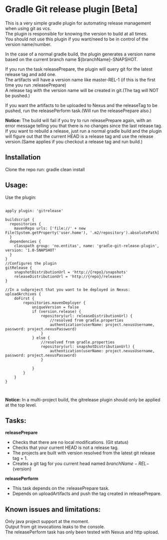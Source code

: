 Gradle Git release plugin [Beta]
================================
This is a very simple gradle plugin for automating release management when using git as vcs.  
The plugin is responsible for knowing the version to build at all times.  
You should not use this plugin if you want/need to be in control of the version name/number.  

In the case of a normal gradle build, the plugin generates a version name based on the current branch name ${branchName}-SNAPSHOT.

If you run the task releasePrepare, the plugin will query git for the latest release tag and add one.  
The artifacts will have a version name like master-REL-1 (if this is the first time you run :releasePrepare)  
A release tag with the version name will be created in git.(The tag will NOT be pushed.)

If you want the artifacts to be uploaded to Nexus and the releaseTag to be pushed, run the releasePerform task.(Will run the releasePrepare also.)

**Notice:** The build will fail if you try to run releasePrepare again, with an error message telling you that there is no changes since the last release tag.  
If you want to rebuild a release, just run a normal gradle build and the plugin will figure out that the current HEAD is a release tag and use the release version.(Same applies if you checkout a release tag and run build.)

Installation 
------------
Clone the repo
run: gradle clean install 

Usage:
------

Use the plugin:

<pre><code>
apply plugin: 'gitrelease'

buildscript {
  repositories {
    mavenRepo urls: ['file://' + new File(System.getProperty('user.home'), '.m2/repository').absolutePath]
  }
  dependencies {
    classpath group: 'no.entitas', name: 'gradle-git-release-plugin', version: '1.0-SNAPSHOT'
  }
}
//Configures the plugin 
gitRelease {
    snapshotDistributionUrl = 'http://{repo}/snapshots'
    releaseDistributionUrl = 'http://{repo}/releases'
}

//In a subproject that you want to be deployed in Nexus:
uploadArchives {
    doFirst {
        repositories.mavenDeployer {
            uniqueVersion = false
            if (version.release) {
                repository(url: releaseDistributionUrl) {
					//resolved from gradle.properties
                    authentication(userName: project.nexusUsername, password: project.nexusPassword)
                }
            } else {
				//resolved from gradle.properties
                repository(url: snapshotDistributionUrl) {
                    authentication(userName: project.nexusUsername, password: project.nexusPassword)
                }

            }
        }
    }
}

	
</code></pre>
	
**Notice:** In a multi-project build, the gitrelease plugin should only be applied at the top level. 

Tasks:
------  
**releasePrepare**  
* Checks that there are no local modifications. (Git status)  
* Checks that your current HEAD is not a release tag.  
* The projects are built with version resolved from the latest git release tag + 1.  
* Creates a git tag for you current head named ${branchName}-REL-${version}  

**releasePerform**  
* This task depends on the :releasePrepare task. 
* Depends on uploadArtifacts and push the tag created in releasePrepare.  

Known issues and limitations:
-------------
Only java project support at the moment.  
Output from git invocations leaks to the console.  
The releasePerform task has only been tested with Nexus and http upload.  